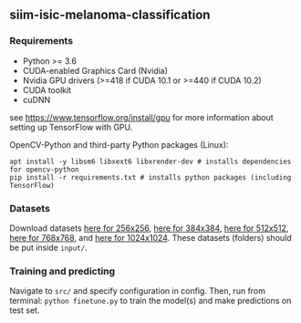## siim-isic-melanoma-classification

### Requirements

* Python >= 3.6
* CUDA-enabled Graphics Card (Nvidia)
* Nvidia GPU drivers (>=418 if CUDA 10.1 or >=440 if CUDA 10.2)
* CUDA toolkit
* cuDNN

see https://www.tensorflow.org/install/gpu for more information about setting up TensorFlow with GPU.

OpenCV-Python and third-party Python packages (Linux):
```
apt install -y libsm6 libxext6 libxrender-dev # installs dependencies for opencv-python
pip install -r requirements.txt # installs python packages (including TensorFlow)
```

### Datasets

Download datasets [here for 256x256](https://www.kaggle.com/cdeotte/melanoma-256x256), [here for 384x384](https://www.kaggle.com/cdeotte/melanoma-384x384), [here for 512x512](https://www.kaggle.com/cdeotte/melanoma-512x512), [here for 768x768](https://www.kaggle.com/cdeotte/melanoma-768x768), and [here for 1024x1024](https://www.kaggle.com/cdeotte/melanoma-1024x1024). These datasets (folders) should be put inside `input/`.

### Training and predicting

Navigate to `src/` and specify configuration in config. Then, run from terminal: `python finetune.py` to train the model(s) and make predictions on test set.
